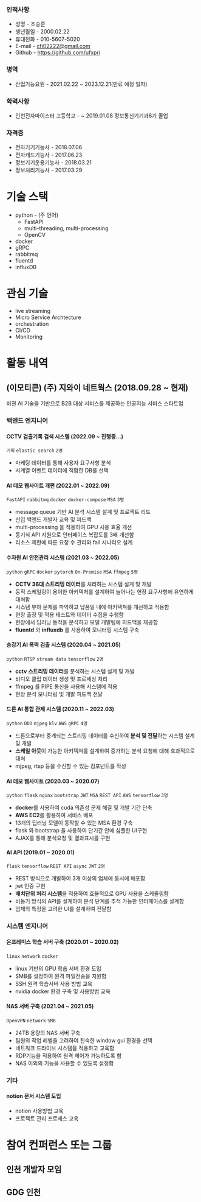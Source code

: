 ### 인적사항
- 성명 - 조승준
- 생년월일 - 2000.02.22
- 휴대전화 - 010-5607-5020
- E-mail - cfi02222@gmail.com
- Github - https://github.com/ufxpri
### 병역
- 산업기능요원 - 2021.02.22 ~ 2023.12.21(만료 예정 일자)
### 학력사항
- 인천전자마이스터 고등학교 - ~ 2019.01.08 정보통신기기과6기 졸업
### 자격증
- 전자기기기능사 - 2018.07.06
- 전자캐드기능사 - 2017.06.23
- 정보기기운용기능사 - 2018.03.21
- 정보처리기능사 - 2017.03.29

# 기술 스택
- python - (주 언어)
  - FastAPI
  - multi-threading, multi-processing
  - OpenCV
- docker
- gRPC
- rabbitmq
- fluentd
- influxDB

# 관심 기술
- live streaming
- Micro Service Archtecture
- orchestration
- CI/CD
- Monitoring

# 활동 내역
## (이모티콘) (주) 지와이 네트웍스 (2018.09.28 ~ 현재)
비젼 AI 기술을 기반으로 B2B 대상 서비스를 제공하는 인공지능 서비스 스타트업
### 백엔드 엔지니어

#### CCTV 검출기록 검색 시스템 (2022.09 ~ 진행중...)
`기획` `elastic search` `2명`

- 마케팅 데이터를 통해 사용자 요구사항 분석
- 시계열 이벤트 데이터에 적합한 DB를 선택

#### AI 데모 웹사이트 개편 (2022.01 ~ 2022.09)
`FastAPI` `rabbitmq` `docker` `docker-compose` `MSA` `3명`

- message queue 기반 AI 분석 시스템 설계 및 프로젝트 리드
- 신입 백엔드 개발자 교육 및 피드백
- multi-processing 을 적용하여 GPU 사용 효율 개선
- 동기식 API 지원으로 인터페이스 복잡도를 3배 개선함
- 리소스 제한에 따른 요청 수 관리와 fail 시나리오 설계

#### 수자원 AI 안전관리 시스템 (2021.03 ~ 2022.05)
`python` `gRPC` `docker` `pytorch` `On-Premise` `MSA` `ffmpeg` `5명`

- **CCTV 36대 스트리밍 데이터**를 처리하는 시스템 설계 및 개발
- 동적 스케일링이 용이한 아키텍처를 설계하여 늘어나는 현장 요구사항에 유연하게 대처함
- 시스템 부하 문제를 파악하고 납품일 내에 아키텍쳐를 개선하고 적용함
- 현장 출장 및 적용 테스트와 데이터 수집을 수행함
- 현장에서 딥러닝 동작을 분석하고 모델 개발팀에 피드백을 제공함
- **fluentd** 와 **influxdb** 를 사용하여 모니터링 시스템 구축

<!-- 
#### 스타트업파크 AI 화제 감지 시스템 (2021.08 ~ 2021.12)
- 프로젝트 및 현장 시연 리드
- 시연용 네트워크 구축
 -->
 
#### 승강기 AI 폭력 검출 시스템 (2020.04 ~ 2021.05)
`python` `RTSP` `stream data` `tensorflow` `2명`

- **cctv 스트리밍 데이터**를 분석하는 시스템 설계 및 개발
- 비디오 클립 데이터 생성 및 프로세싱 처리
- ffmpeg 를 PIPE 통신을 사용해 시스템에 적용
- 현장 분석 모니터링 및 개발 피드백 전달

#### 드론 AI 통합 관제 시스템 (2020.11 ~ 2022.03)
`python` `DDD` `mjpeg` `klv` `AWS` `gRPC` `4명`

- 드론으로부터 중계되는 스트리밍 데이터를 수신하여 **분석 및 전달**하는 시스템 설계 및 개발
- **스케일 아웃**이 가능한 아키텍쳐를 설계하여 증가하는 분석 요청에 대해 효과적으로 대처
- mjpeg, rtsp 등을 수신할 수 있는 컴포넌트를 작성

#### AI 데모 웹사이트 (2020.03 ~ 2020.07)
`python` `flask` `nginx` `bootstrap` `JWT` `MSA` `REST API` `AWS` `tensorflow` `3명`

- **docker**를 사용하여 cuda 의존성 문제 해결 및 개발 기간 단축
- **AWS EC2**를 활용하여 서비스 배포
- 13개의 딥러닝 모델이 동작할 수 있는 MSA 환경 구축
- flask 와 bootstrap 을 사용하여 단기간 안에 심플한 UI구현
- AJAX를 통해 분석요청 및 결과표시를 구현

#### AI API (2019.01 ~ 2020.01)
`flask` `tensorflow` `REST API` `async` `JWT` `2명`

- REST 방식으로 개발하여 3개 이상의 업체에 동시에 배포함
- jwt 인증 구현
- **배치단위 처리 시스템**을 적용하여 효율적으로 GPU 사용을 스케쥴링함
- 비동기 방식의 API를 설계하여 분석 단계를 추적 가능한 인터페이스를 설계함
- 업체의 특징을 고려한 UI를 설계하여 전달함

### 시스템 엔지니어
#### 온프레미스 학습 서버 구축 (2020.01 ~ 2020.02)
`linux` `network` `docker`

- linux 기반의 GPU 학습 서버 환경 도입
- SMB를 설정하여 원격 파일전송을 지원함
- SSH 원격 학습서버 사용 방법 교육
- nvidia docker 환경 구축 및 사용방법 교육

#### NAS 서버 구축 (2021.04 ~ 2021.05)
`OpenVPN` `network` `SMB`

- 24TB 용량의 NAS 서버 구축
- 팀원의 작업 레벨을 고려하여 친숙한 window gui 환경을 선택
- 네트워크 드라이브 시스템을 적용하고 교육함
- RDP기능을 적용하여 원격 제어가 가능하도록 함
- NAS 이외의 기능을 사용할 수 있도록 설정함

### 기타
#### notion 문서 시스템 도입
- notion 사용방법 교육
- 프로젝트 관리 프로세스 교육

# 참여 컨퍼런스 또는 그룹
## 인천 개발자 모임
## GDG 인천
